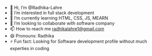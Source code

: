 - 👋 Hi, I’m @Radhika-Lahre
- 👀 I’m interested in full stack development
- 🌱 I’m currently learning HTML, CSS, JS, MEARN
- 💞️ I’m looking to collaborate with software company
- 📫 How to reach me radhikalahre1@gmail.com
- 😄 Pronouns: Radhika 
- ⚡ Fun fact: Looking for Software development profile without much experties in coding

<!---
Radhika-Lahre/Radhika-Lahre is a ✨ special ✨ repository because its `README.md` (this file) appears on your GitHub profile.
You can click the Preview link to take a look at your changes.
--->
